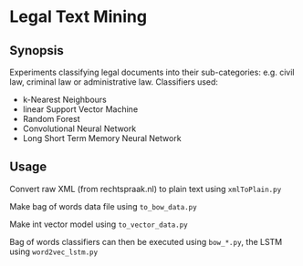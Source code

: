 # Legal Text Mining
## Synopsis

Experiments classifying legal documents into their sub-categories: e.g. civil law, criminal law or administrative law.
Classifiers used:
* k-Nearest Neighbours
* linear Support Vector Machine
* Random Forest
* Convolutional Neural Network
* Long Short Term Memory Neural Network

## Usage
Convert raw XML (from rechtspraak.nl) to plain text using `xmlToPlain.py`

Make bag of words data file using `to_bow_data.py`

Make int vector model using `to_vector_data.py`

Bag of words classifiers can then be executed using `bow_*.py`, the LSTM using `word2vec_lstm.py`
